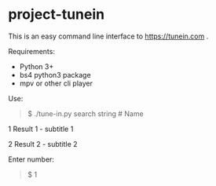 # project-tunein

This is an easy command line interface to https://tunein.com .

Requirements: 
- Python 3+
- bs4 python3 package
- mpv or other cli player

Use:

>$ ./tune-in.py search string
\#	Name

1	Result 1 - subtitle 1

2	Result 2 - subtitle 2

Enter number: 
>$ 1
